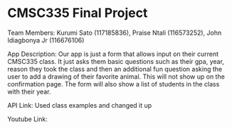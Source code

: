 # CMSC335 Final Project 

Team Members:
Kurumi Sato (117185836), Praise Ntali (116573252), John Idiagbonya Jr (116676106)

App Description:
Our app is just a form that allows input on their current CMSC335 class. It just asks them basic questions such as their gpa, year, reason they took the class and then an additional fun question asking the user to add a drawing of their favorite animal. This will not show up on the confirmation page. The form will also show a list of students in the class with their year. 

API Link:
Used class examples and changed it up

Youtube Link:
